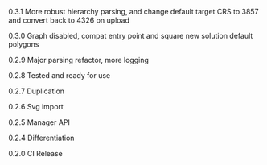 0.3.1 More robust hierarchy parsing, and change default target CRS to 3857 and convert back to 4326 on upload

0.3.0 Graph disabled, compat entry point and square new solution default polygons

0.2.9 Major parsing refactor, more logging

0.2.8 Tested and ready for use

0.2.7 Duplication

0.2.6 Svg import

0.2.5 Manager API

0.2.4 Differentiation

0.2.0 CI Release

